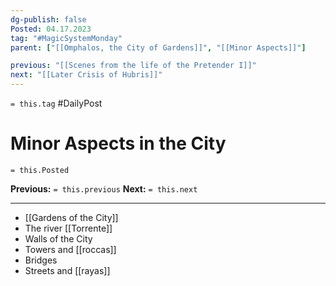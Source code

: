 ```yaml
---
dg-publish: false
Posted: 04.17.2023
tag: "#MagicSystemMonday"
parent: ["[[Omphalos, the City of Gardens]]", "[[Minor Aspects]]"]

previous: "[[Scenes from the life of the Pretender I]]"
next: "[[Later Crisis of Hubris]]"
---
```

`= this.tag` #DailyPost 
# Minor Aspects in the City
`= this.Posted`

**Previous:** `= this.previous`
**Next:** `= this.next`

---

- [[Gardens of the City]]
- The river [[Torrente]]
- Walls of the City
- Towers and [[roccas]]
- Bridges
- Streets and [[rayas]]